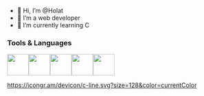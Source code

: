 - 👋 Hi, I’m @Holat
- 👀 I’m a web developer
- 🌱 I’m currently learning C

<h3>Tools & Languages</h3>
<div style="display: flex">
<img height=50 src="https://cdn.jsdelivr.net/gh/devicons/devicon/icons/html5/html5-original.svg" /><img height=50 src="https://cdn.jsdelivr.net/gh/devicons/devicon/icons/css3/css3-original.svg" /><img height=50 src="https://cdn.jsdelivr.net/gh/devicons/devicon/icons/git/git-plain.svg"/><img height=50 src="https://cdn.jsdelivr.net/gh/devicons/devicon/icons/github/github-original.svg"/><img height=50 src="https://icongr.am/devicon/c-line.svg?size=128&color=white"/>
</div>

<!---
Holat/Holat is a ✨ special ✨ repository because its `README.md` (this file) appears on your GitHub profile.
You can click the Preview link to take a look at your changes.
--->
https://icongr.am/devicon/c-line.svg?size=128&color=currentColor
